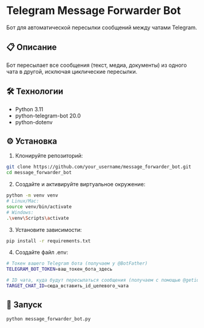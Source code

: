 # Telegram Message Forwarder Bot

Бот для автоматической пересылки сообщений между чатами Telegram.

## 📋 Описание
Бот пересылает все сообщения (текст, медиа, документы) из одного чата в другой, исключая циклические пересылки.

## 🛠 Технологии
- Python 3.11
- python-telegram-bot 20.0
- python-dotenv

## ⚙️ Установка

1. Клонируйте репозиторий:
```bash
git clone https://github.com/your_username/message_forwarder_bot.git
cd message_forwarder_bot
```
2. Создайте и активируйте виртуальное окружение:
```bash
python -m venv venv
# Linux/Mac:
source venv/bin/activate
# Windows:
.\venv\Scripts\activate
```

3. Установите зависимости:
```bash
pip install -r requirements.txt
```

4. Создайте файл .env:
```bash
# Токен вашего Telegram бота (получаем у @BotFather)
TELEGRAM_BOT_TOKEN=ваш_токен_бота_здесь

# ID чата, куда будут пересылаться сообщения (получаем c помощью @getidsbot)
TARGET_CHAT_ID=сюда_вставить_id_целевого_чата
```

## 🚀 Запуск
```bash
python message_forwarder_bot.py
```
